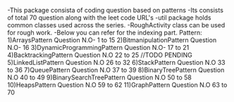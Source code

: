 -This package consista of coding question based on patterns 
-Its consists of total 70 question along with the leet code URL's 
-util package  holds common classes used across the series.
-RoughActivity class can be used for rough work.
-Below you can refer for the indexing part.
Pattern:
1)ArraysPattern Question N.O- 1 to 15
2)BitmanipulationPattern Question N.O- 16
3)DynamicProgrammingPattern Question N.O- 17 to 21
4)BacktrackingPattern Question N.O 22 to 25 //TODO PENDING
5)LinkedListPattern Question N.O 26 to 32
6)StackPattern Question N.O 33 to 36
7)QueuePattern Question N.O 37 to 39
8)BinaryTreePattern Question N.O 40 to 49
9)BinarySearchTreePattern Question N.O 50 to 58
10)HeapsPattern Question N.O 59 to 62
11)GraphPattern Question N.O 63 to 70 

